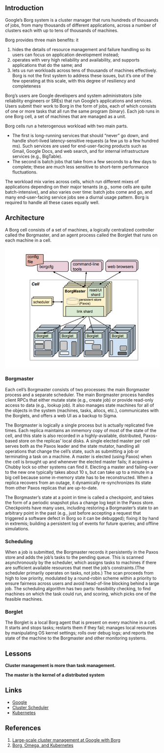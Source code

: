 ## Introduction

Google’s Borg system is a cluster manager that runs hundreds of thousands of jobs, from many thousands of different applications, across a number of clusters each with up to tens of thousands of machines.

Borg provides three main benefits: it

1. hides the details of resource management and failure handling so its users can focus on application development instead;
2. operates with very high reliability and availability, and supports applications that do the same; and
3. lets us run workloads across tens of thousands of machines effectively. Borg is not the first system to address these issues, but it’s one of the few operating at this scale, with this degree of resiliency and completeness

Borg’s users are Google developers and system administrators (site reliability engineers or SREs) that run Google’s applications and services.
Users submit their work to Borg in the form of jobs, each of which consists of one or more tasks that all run the same program (binary).
Each job runs in one Borg cell, a set of machines that are managed as a unit.

Borg cells run a heterogenous workload with two main parts.

- The first is long-running services that should “never” go down, and handle short-lived latency-sensitive requests (a few µs to a few hundred ms).
  Such services are used for end-user-facing products such as Gmail, Google Docs, and web search, and for internal infrastructure services (e.g., BigTable).
- The second is batch jobs that take from a few seconds to a few days to complete; these are much less sensitive to short-term performance fluctuations.

The workload mix varies across cells, which run different mixes of applications depending on their major tenants (e.g., some cells are quite batch-intensive),
and also varies over time: batch jobs come and go, and many end-user-facing service jobs see a diurnal usage pattern.
Borg is required to handle all these cases equally well.

## Architecture

A Borg cell consists of a set of machines, a logically centralized controller called the Borgmaster, and an agent process called the Borglet that runs on each machine in a cell.

![Borg Architecture](./img/Borg.png)



### Borgmaster

Each cell’s Borgmaster consists of two processes: the main Borgmaster process and a separate scheduler.
The main Borgmaster process handles client RPCs that either mutate state (e.g., create job) or provide read-only access to data (e.g., lookup job).
It also manages state machines for all of the objects in the system (machines, tasks, allocs, etc.), communicates with the Borglets, and offers a web UI as a backup to Sigma.

The Borgmaster is logically a single process but is actually replicated five times.
Each replica maintains an inmemory copy of most of the state of the cell, and this state is also recorded in a highly-available, distributed, Paxos-based store on the replicas’ local disks.
A single elected master per cell serves both as the Paxos leader and the state mutator, handling all operations that change the cell’s state, such as submitting a job or terminating a task on a machine.
A master is elected (using Paxos) when the cell is brought up and whenever the elected master fails; it acquires a Chubby lock so other systems can find it.
Electing a master and failing-over to the new one typically takes about 10 s, but can take up to a minute in a big cell because some in-memory state has to be reconstructed.
When a replica recovers from an outage, it dynamically re-synchronizes its state from other Paxos replicas that are up-to-date.

The Borgmaster’s state at a point in time is called a checkpoint, and takes the form of a periodic snapshot plus a change log kept in the Paxos store.
Checkpoints have many uses, including restoring a Borgmaster’s state to an arbitrary point in the past (e.g., just before accepting a request that triggered a software defect in Borg so it can be debugged);
fixing it by hand in extremis; building a persistent log of events for future queries; and offline simulations.

### Scheduling

When a job is submitted, the Borgmaster records it persistently in the Paxos store and adds the job’s tasks to the pending queue.
This is scanned asynchronously by the scheduler, which assigns tasks to machines if there are sufficient available resources that meet the job’s constraints.(The scheduler primarily operates on tasks, not jobs.)
The scan proceeds from high to low priority, modulated by a round-robin scheme within a priority to ensure fairness across users and avoid head-of-line blocking behind a large job.
The scheduling algorithm has two parts: feasibility checking, to find machines on which the task could run, and scoring, which picks one of the feasible machines.

### Borglet

The Borglet is a local Borg agent that is present on every machine in a cell.
It starts and stops tasks; restarts them if they fail; manages local resources by manipulating OS kernel settings; rolls over debug logs; and reports the state of the machine to the Borgmaster and other monitoring systems.









## Lessons

**Cluster management is more than task management.**

**The master is the kernel of a distributed system**


## Links

- [Google](/docs/CS/Distributed/Google.md)
- [Cluster Scheduler](/docs/CS/Distributed/Cluster_Scheduler.md)
- [Kubernetes](/docs/CS/Container/K8s.md)

## References

1. [Large-scale cluster management at Google with Borg](https://pdos.csail.mit.edu/6.824/papers/borg.pdf)
2. [Borg, Omega, and Kubernetes](https://dl.acm.org/doi/pdf/10.1145/2890784)
